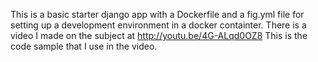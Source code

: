 This is a basic starter django app with a Dockerfile and a fig.yml file for setting up a development environment in a docker containter. 
There is a video I made on the subject at http://youtu.be/4G-ALqd0OZ8   This is the code sample that I use in the video. 
